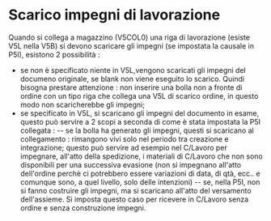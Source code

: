 # Scarico impegni di lavorazione
Quando si collega a magazzino (V5COL0) una riga di lavorazione (esiste V5L nella V5B) si devono scaricare gli impegni (se impostata la causale in P5I), esistono 2 possibilità : 
 - se non è specificato niente in V5L,vengono scaricati gli impegni del documeno originale, se blank non viene eseguito lo scarico. Quindi bisogna prestare attenzione :  non inserire una bolla non a fronte di ordine con un tipo riga che collega una V5L di scarico ordine, in questo modo non scaricherebbe gli impegni;
 - se specificato in V5L, si scaricano gli impegni del documento in esame, questo può servire a 2 scopi a seconda di come è stata impostata la P5I collegata : 
 -- se la bolla ha generato gli impegni, questi si scaricano al collegamento :  rimangono vivi solo nel periodo tra creazione e integrazione; questo può servire ad esempio nel C/Lavoro per impegnare, all'atto della spedizione, i materiali di C/Lavoro che non sono disponibili per una successiva evasione (non si impegnano all'atto dell'ordine perchè ci potrebbero essere variazioni di data, di qtà, ecc.. e comunque sono, a quel livello, solo delle intenzioni)
 -- se, nella P5I, non si fanno costruire gli impegni, ma si scaricano all'atto del versamento dell'assieme. Si imposta questo caso per ricevere in C/Lavoro senza ordine e senza construzione impegni.
